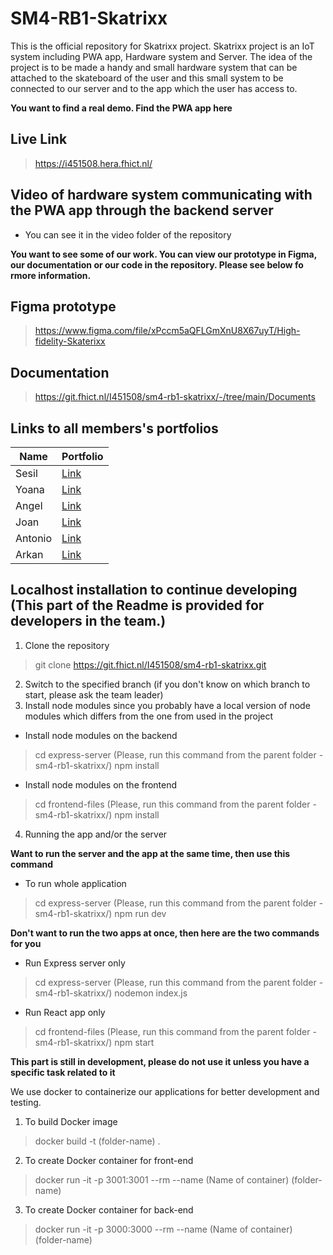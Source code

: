 # SM4-RB1-Skatrixx
This is the official repository for Skatrixx project. Skatrixx project is an IoT system
including PWA app, Hardware system and Server. The idea of the project is to be made a 
handy and small hardware system that can be attached to the skateboard of the user and this
small system to be connected to our server and to the app which the user has access to.

**You want to find a real demo. Find the PWA app here**
## Live Link
> https://i451508.hera.fhict.nl/

## Video of hardware system communicating with the PWA app through the backend server
- You can see it in the video folder of the repository


**You want to see some of our work. You can view our prototype in Figma, our documentation or our code in the repository. 
Please see below fo rmore information.**

## Figma prototype
> https://www.figma.com/file/xPccm5aQFLGmXnU8X67uyT/High-fidelity-Skaterixx

## Documentation
> https://git.fhict.nl/I451508/sm4-rb1-skatrixx/-/tree/main/Documents

## Links to all members's portfolios

| Name | Portfolio |
| ------ | ------ |
| Sesil | [Link](https://git.fhict.nl/I461891/sesil-portfolio/-/wikis/home) |
| Yoana | [Link](https://git.fhict.nl/I455146/portfolio-yoana-churkina/-/wikis/home) |
| Angel | [Link](https://git.fhict.nl/I451459/individual_repo_smartmobile_semester4/-/wikis/home) |
| Joan | [Link](https://git.fhict.nl/I451508/sm4-rb1-joan_krastanov/-/wikis/home) |
| Antonio | [Link](https://git.fhict.nl/I454917/smartmobile-portfolio/-/wikis/home) |
| Arkan | [Link](https://git.fhict.nl/I451854/shaban_a) |


## Localhost installation to continue developing (**This part of the Readme is provided for developers in the team.**)

1. Clone the repository
> git clone https://git.fhict.nl/I451508/sm4-rb1-skatrixx.git

2. Switch to the specified branch (if you don't know on which branch to start, please ask the team leader)
3. Install node modules since you probably have a local version of node modules which differs from the one from used in the project
- Install node modules on the backend
> cd express-server (Please, run this command from the parent folder - sm4-rb1-skatrixx/)
> npm install
- Install node modules on the frontend
> cd frontend-files (Please, run this command from the parent folder - sm4-rb1-skatrixx/)
> npm install


4. Running the app and/or the server

**Want to run the server and the app at the same time, then use this command**
- To run whole application
> cd express-server (Please, run this command from the parent folder - sm4-rb1-skatrixx/)
> npm run dev 

**Don't want to run the two apps at once, then here are the two commands for you**

- Run Express server only
> cd express-server (Please, run this command from the parent folder - sm4-rb1-skatrixx/)
> nodemon index.js

- Run React app only
> cd frontend-files (Please, run this command from the parent folder - sm4-rb1-skatrixx/)
> npm start


**This part is still in development, please do not use it unless you have a specific task related to it**

We use docker to containerize our applications for better development and testing.
1. To build Docker image
> docker build -t (folder-name) .

2. To create Docker container for front-end
> docker run -it -p 3001:3001 --rm --name (Name of container)  (folder-name)

3. To create Docker container for back-end
> docker run -it -p 3000:3000 --rm --name (Name of container)  (folder-name)

